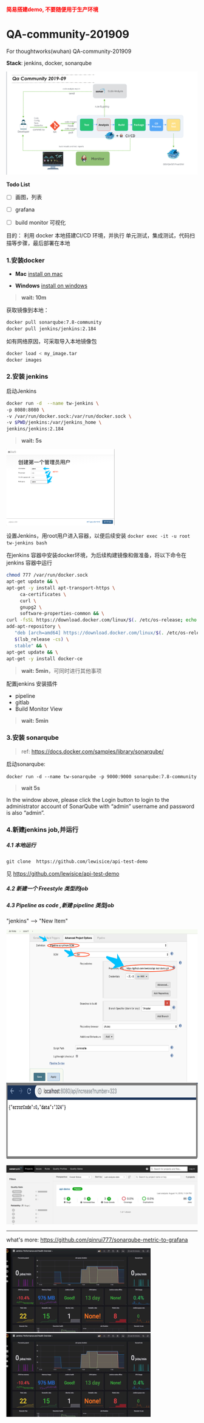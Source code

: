 <h4 style="color: red;">简易搭建demo, 不要随便用于生产环境</h4>

# QA-community-201909
For thoughtworks(wuhan) QA-community-201909

**Stack**: jenkins, docker, sonarqube

![](images/arch_01.png)


**Todo List**

- [ ] 画图，列表
- [ ] grafana
- [ ] build monitor 可视化


目的： 利用 docker 本地搭建CI/CD 环境，并执行 单元测试，集成测试，代码扫描等步骤，最后部署在本地

###  1.安装docker

- **Mac**
[install on mac](https://docs.docker.com/v17.12/docker-for-mac/install/#download-docker-for-mac)

- **Windows**
[install on windows](https://docs.docker.com/docker-for-windows/install/)

> **wait: 10m**

获取镜像到本地：
```bash
docker pull sonarqube:7.8-community
docker pull jenkins/jenkins:2.184
```

如有网络原因，可采取导入本地镜像包
```bash
docker load < my_image.tar
docker images 
```

### 2.安装 jenkins

启动Jenkins
```bash
docker run -d  --name tw-jenkins \
-p 8080:8080 \
-v /var/run/docker.sock:/var/run/docker.sock \
-v $PWD/jenkins:/var/jenkins_home \
jenkins/jenkins:2.184
```
> **wait: 5s**

<img alt="xxx" src="images/jenkins_setup_02.png" valigin="middle" height="200"/>

设置Jenkins，用root用户进入容器，以便后续安装
`docker exec -it -u root tw-jenkins bash` 

在jenkins 容器中安装docker环境，为后续构建镜像和做准备，将以下命令在jenkins 容器中运行

```bash
chmod 777 /var/run/docker.sock
apt-get update && \
apt-get -y install apt-transport-https \
     ca-certificates \
     curl \
     gnupg2 \
     software-properties-common && \
curl -fsSL https://download.docker.com/linux/$(. /etc/os-release; echo "$ID")/gpg > /tmp/dkey; apt-key add /tmp/dkey && \
add-apt-repository \
   "deb [arch=amd64] https://download.docker.com/linux/$(. /etc/os-release; echo "$ID") \
   $(lsb_release -cs) \
   stable" && \
apt-get update && \
apt-get -y install docker-ce
```
> **wait: 5min**，可同时进行其他事项

配置jenkins  安装插件
- pipeline
- gitlab
- Build Monitor View

> **wait: 5min**

### 3.安装 sonarqube

>ref: https://docs.docker.com/samples/library/sonarqube/

启动sonarqube:

`docker run -d --name tw-sonarqube -p 9000:9000 sonarqube:7.8-community`

> **wait 5s**

In the window above, please click the Login button to login to the administrator account of SonarQube with “admin” username and password is also “admin”.

### 4.新建jenkins job,并运行

##### 4.1 本地运行

`git clone  https://github.com/lewisice/api-test-demo`

见 https://github.com/lewisice/api-test-demo

##### 4.2 新建一个 Freestyle 类型的job


##### 4.3 Pipeline as code ,新建 pipeline 类型job  
"jenkins" --> "New Item"  

<img alt="xxx" src="images/jenkins_setup_04.png" valigin="middle" height="400"/>

<img alt="xxx" src="images/browser_screenshot_1.png" valigin="middle" height="200"/>

![](images/sonarqube_01.png)

---
what's more:
https://github.com/qinrui777/sonarqube-metric-to-grafana


<img src="images/jenkins_to_grafana.png" width="380" height="220" > <img src="images/jenkins_to_grafana.png" width="380" height="220" >
